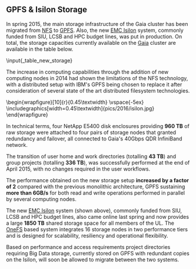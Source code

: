 ## GPFS & Isilon Storage

In spring 2015, the main storage infrastructure of the Gaia cluster has been migrated from [NFS](http://en.wikipedia.org/wiki/Network_File_System) to [GPFS](http://www-03.ibm.com/software/products/en/software).
Also, the new [EMC Isilon](http://www.emc.com/isilon) system, commonly funded from SIU, LCSB and HPC budget lines, was put in production.
On total, the storage capacities  currently available on the [Gaia](https://hpc.uni.lu/systems/gaia/) cluster are available in the table below. 

\input{_table_new_storage}




The increase in computing capabilities through the addition of new computing nodes in 2014 had shown the limitations of the NFS technology, with a
distributed setup with IBM's GPFS being chosen to replace it after consideration of several state of the art distributed filesystem technologies.

\begin{wrapfigure}[10]{r}{0.45\textwidth}
  \vspace{-5ex}
  \includegraphics[width=0.45\textwidth]{pics/2016/isilon.jpg}
\end{wrapfigure}

In technical terms, four NetApp E5400 disk enclosures providing __960 TB__ of raw storage were attached to four pairs of storage nodes that granted redundancy and failover, all connected to Gaia's 40Gbps QDR InfiniBand network.

The transition of user home and work directories (totalling __43 TB__) and group projects (totalling __336 TB__), was successfully performed at the end of April 2015, with no changes required in the user workflows.

The performance obtained on the new storage setup __increased by a factor of 2__ compared with the previous monolithic architecture, GPFS sustaining __more than 6GB/s__ for both read and write operations performed in parallel by several computing nodes.

The new [EMC Isilon](http://www.emc.com/isilon) system (shown above), commonly funded from SIU, LCSB and HPC budget lines, also came online last spring and now provides a large __1850 TB__ shared storage space for all members of the UL. The [OneFS](http://www.emc.com/en-us/storage/isilon/onefs-operating-system.htm) based system integrates 16 storage nodes in two performance tiers and is designed for scalability, resiliency and operational flexibility.

Based on performance and access requirements project directories requiring Big Data storage, currently stored on GPFS with redundant copies on the Isilon, will soon be allowed to migrate between the two systems.
